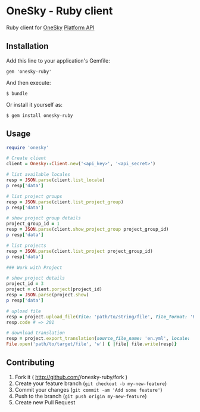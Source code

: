 # OneSky - Ruby client

Ruby client for [OneSky](http://www.oneskyapp.com) [Platform API](/onesky/api-documentation-platform)

## Installation

Add this line to your application's Gemfile:

    gem 'onesky-ruby'

And then execute:

    $ bundle

Or install it yourself as:

    $ gem install onesky-ruby

## Usage

```Ruby
require 'onesky'

# Create client
client = Onesky::Client.new('<api_key>', '<api_secret>')

# list available locales
resp = JSON.parse(client.list_locale)
p resp['data']

# list project groups
resp = JSON.parse(client.list_project_group)
p resp['data']

# show project group details
project_group_id = 1
resp = JSON.parse(client.show_project_group project_group_id)
p resp['data']

# list projects
resp = JSON.parse(client.list_project project_group_id)
p resp['data']

### Work with Project

# show project details
project_id = 3
project = client.porject(project_id)
resp = JSON.parse(project.show)
p resp['data']

# upload file
resp = project.upload_file(file: 'path/to/string/file', file_format: 'RUBY_YAML')
resp.code # => 201

# download translation
resp = project.export_translation(source_file_name: 'en.yml', locale: 'ja')
File.open('path/to/target/file', 'w') { |file| file.write(resp)}
```

## Contributing

1. Fork it ( http://github.com/<my-github-username>/onesky-ruby/fork )
2. Create your feature branch (`git checkout -b my-new-feature`)
3. Commit your changes (`git commit -am 'Add some feature'`)
4. Push to the branch (`git push origin my-new-feature`)
5. Create new Pull Request
